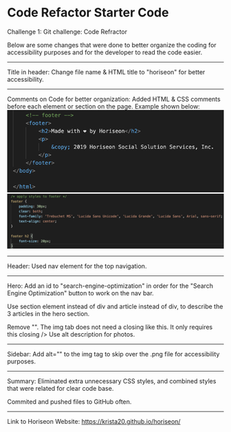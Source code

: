 # Code Refactor Starter Code
Challenge 1: Git challenge: Code Refractor

Below are some changes that were done to better organize the coding for accessibility purposes and for the developer to read the code easier.
________________
Title in header:
Change file name & HTML title to "horiseon" for better accessibility.

________________
Comments on Code for better organization:
Added HTML & CSS comments before each element or section on the page. Example shown below:
![](/assets/readme_imgs/include-comments-html.png)
![](/assets/readme_imgs/include-comments-css.png)

________________
Header:
Used nav element for the top navigation.

________________
Hero:
Add an id to "search-engine-optimization" in order for the "Search Engine Optimization" button to work on the nav bar.

Use section element instead of div and article instead of div, to describe the 3 articles in the hero section.

Remove "</img>". The img tab does not need a closing like this. It only requires this closing />
Use alt description for photos.

________________
Sidebar:
Add alt="" to the img tag to skip over the .png file for accessibility purposes.

________________
Summary:
Eliminated extra unnecessary CSS styles, and combined styles that were related for clear code base.

Commited and pushed files to GitHub often.

________________
Link to Horiseon Website:
https://krista20.github.io/horiseon/





